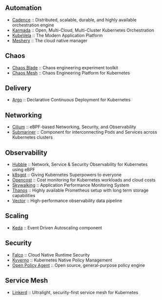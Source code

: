 ## Automation

* [Cadence](https://cadenceworkflow.io/) :: Distributed, scalable, durable, and highly available orchestration engine
* [Karmada](https://karmada.io) :: Open, Multi-Cloud, Multi-Cluster Kubernetes Orchestration
* [KubeVela](https://kubevela.io) :: The Modern Application Platform
* [Meshery](https://meshery.io/) ::  The cloud native manager


## Chaos

* [Chaos Blade](https://chaosblade.io/en/) :: Chaos engineering experiment toolkit
* [Chaos Mesh](https://chaos-mesh.org/) :: Chaos Engineering Platform for Kubernetes


## Delivery

* [Argo](https://argo-cd.readthedocs.io/) :: Declarative Continuous Deployment for Kubernetes


## Networking

* [Cilium](https://github.com/cilium/cilium) ::  eBPF-based Networking, Security, and Observability
* [Submariner](https://submariner.io) :: Component for interconnecting Pods and Services across Kubernetes clusters


## Observability

* [Hubble](https://github.com/cilium/hubble) :: Network, Service & Security Observability for Kubernetes using eBPF
* [k8sgpt](http://k8sgpt.ai/) :: Giving Kubernetes Superpowers to everyone
* [Opencost](http://opencost.io/) :: Cost monitoring for Kubernetes workloads and cloud costs
* [Skywalking](https://skywalking.apache.org/) :: Application Performance Monitoring System
* [Thanos](https://thanos.io/) ::  Highly available Prometheus setup with long term storage capabilities
* [Vector](https://vector.dev/) :: High-performance observability data pipeline


## Scaling

* [Keda](https://keda.sh/) :: Event Driven Autoscaling component


## Security

* [Falco](https://falco.org/) ::  Cloud Native Runtime Security
* [Kyverno](https://kyverno.io/) ::  Kubernetes Native Policy Management
* [Open Policy Agent](https://www.openpolicyagent.org/) ::  Open source, general-purpose policy engine


## Service Mesh

* [Linkerd](https://linkerd.io/) :: Ultralight, security-first service mesh for Kubernetes


